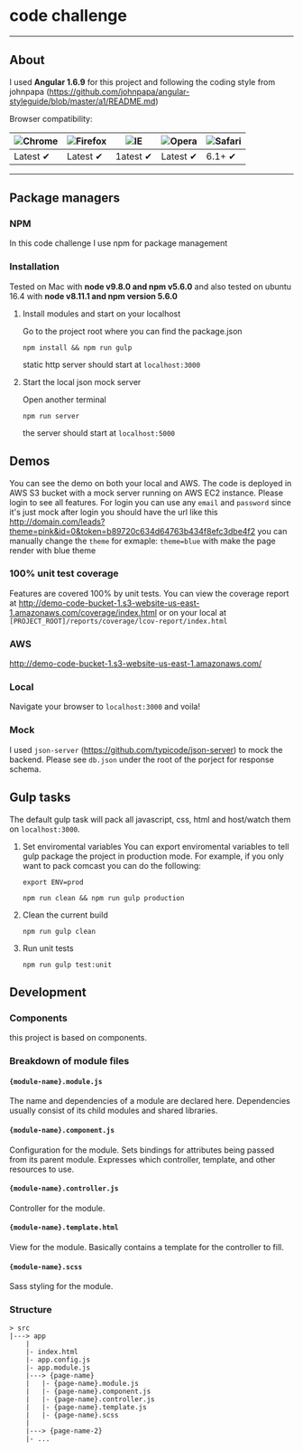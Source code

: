 # code challenge

---

## About
I used **Angular 1.6.9** for this project and following the coding style from johnpapa (https://github.com/johnpapa/angular-styleguide/blob/master/a1/README.md)

Browser compatibility:

![Chrome](https://cdnjs.cloudflare.com/ajax/libs/browser-logos/39.1.1/chrome/chrome_48x48.png) | ![Firefox](https://cdnjs.cloudflare.com/ajax/libs/browser-logos/39.1.1/firefox/firefox_48x48.png) | ![IE](https://cdnjs.cloudflare.com/ajax/libs/browser-logos/39.1.1/archive/internet-explorer_9-11/internet-explorer_9-11_48x48.png) | ![Opera](https://cdnjs.cloudflare.com/ajax/libs/browser-logos/39.1.1/opera/opera_48x48.png) | ![Safari](https://cdnjs.cloudflare.com/ajax/libs/browser-logos/39.1.1/safari/safari_48x48.png)
--- | --- | --- | --- | --- |
Latest ✔ | Latest ✔ | 1atest ✔ | Latest ✔ | 6.1+ ✔ |
---

## Package managers

### NPM

In this code challenge I use npm for package management

### Installation

Tested on Mac with **node v9.8.0 and npm  v5.6.0** and also tested on ubuntu 16.4 with **node v8.11.1 and npm version 5.6.0**

1. Install modules and start on your localhost

    Go to the project root where you can find the package.json
    ```
    npm install && npm run gulp
    ```
    static http server should start at `localhost:3000`
2. Start the local json mock server

    Open another terminal
    ```
    npm run server
    ```
    the server should start at `localhost:5000`

## Demos
You can see the demo on both your local and AWS. The code is deployed in AWS S3 bucket with a mock server running on AWS EC2 instance. Please login to see all features. For login you can use any `email` and `password` since it's just mock after login you should have the url like this http://domain.com/leads?theme=pink&id=0&token=b89720c634d64763b434f8efc3dbe4f2
you can manually change the `theme` for exmaple: `theme=blue` with make the page render with blue theme

### 100% unit test coverage
Features are covered 100% by unit tests. You can view the coverage report at http://demo-code-bucket-1.s3-website-us-east-1.amazonaws.com/coverage/index.html
or on your local at `[PROJECT_ROOT]/reports/coverage/lcov-report/index.html`

### AWS
http://demo-code-bucket-1.s3-website-us-east-1.amazonaws.com/

### Local
Navigate your browser to `localhost:3000` and voila!

### Mock
I used `json-server` (https://github.com/typicode/json-server) to mock the backend. Please see `db.json` under the root of the porject for response schema.


## Gulp tasks

The default gulp task will pack all javascript, css, html and host/watch them on ``localhost:3000``. 

1. Set enviromental variables
    You can export enviromental variables to tell gulp package the project in production mode.
    For example, if you only want to pack comcast you can do the following:
    ```
    export ENV=prod

    npm run clean && npm run gulp production
    ```
    
2. Clean the current build
   ```
   npm run gulp clean
   ```

3. Run unit tests
    ```
    npm run gulp test:unit
    ```

## Development
### Components
this project is based on components.

### Breakdown of module files
#### `{module-name}.module.js`
The name and dependencies of a module are declared here. Dependencies usually consist of its child modules and shared libraries.

#### `{module-name}.component.js`
Configuration for the module. Sets bindings for attributes being passed from its parent module. Expresses which controller, template, and other resources to use.

#### `{module-name}.controller.js`
Controller for the module.

#### `{module-name}.template.html`
View for the module. Basically contains a template for the controller to fill.

#### `{module-name}.scss`
Sass styling for the module.

### Structure

```
> src
|---> app
    |
    |- index.html
    |- app.config.js
    |- app.module.js
    |---> {page-name}
    |   |- {page-name}.module.js
    |   |- {page-name}.component.js
    |   |- {page-name}.controller.js
    |   |- {page-name}.template.js
    |   |- {page-name}.scss
    |
    |---> {page-name-2}
    |- ...
```

